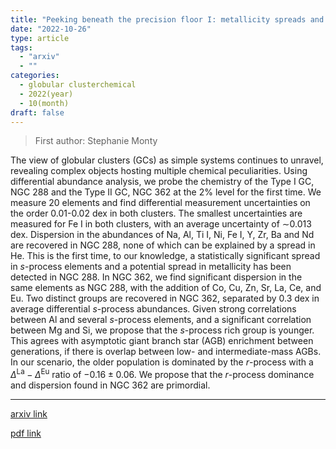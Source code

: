 ```yaml
---
title: "Peeking beneath the precision floor I: metallicity spreads and multiple elemental dispersions in the globular clusters NGC 288 and NGC 362"
date: "2022-10-26"
type: article
tags:
  - "arxiv"
  - ""
categories:
  - globular clusterchemical
  - 2022(year)
  - 10(month)
draft: false
---
```


> First author: Stephanie Monty

 The view of globular clusters (GCs) as simple systems continues to unravel,
revealing complex objects hosting multiple chemical peculiarities. Using
differential abundance analysis, we probe the chemistry of the Type I GC, NGC
288 and the Type II GC, NGC 362 at the 2\% level for the first time. We measure
20 elements and find differential measurement uncertainties on the order
0.01-0.02 dex in both clusters. The smallest uncertainties are measured for Fe
I in both clusters, with an average uncertainty of $\sim$0.013 dex. Dispersion
in the abundances of Na, Al, Ti I, Ni, Fe I, Y, Zr, Ba and Nd are recovered in
NGC 288, none of which can be explained by a spread in He. This is the first
time, to our knowledge, a statistically significant spread in $s$-process
elements and a potential spread in metallicity has been detected in NGC 288. In
NGC 362, we find significant dispersion in the same elements as NGC 288, with
the addition of Co, Cu, Zn, Sr, La, Ce, and Eu. Two distinct groups are
recovered in NGC 362, separated by 0.3 dex in average differential $s$-process
abundances. Given strong correlations between Al and several $s$-process
elements, and a significant correlation between Mg and Si, we propose that the
$s$-process rich group is younger. This agrees with asymptotic giant branch
star (AGB) enrichment between generations, if there is overlap between low- and
intermediate-mass AGBs. In our scenario, the older population is dominated by
the $r$-process with a $\Delta^{\mathrm{La}}-\Delta^{\mathrm{Eu}}$ ratio of
$-0.16\pm0.06$. We propose that the $r$-process dominance and dispersion found
in NGC 362 are primordial.

---
[arxiv link](http://arxiv.org/abs/2210.15061v1)

[pdf link](http://arxiv.org/pdf/2210.15061v1)